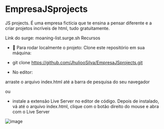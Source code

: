 # EmpresaJSprojects
JS projects. É uma empresa fictícia que te ensina a pensar diferente e a criar projetos incríveis de html, tudo gratuitamente.

Link do surge: moaning-list.surge.sh
Recursos

* 🏁 Para rodar localmente o projeto:
Clone este repositório em sua máquina:

* git clone https://github.com/JhuliooSilva/EmpresaJSprojects.git

* No editor:

arraste o arquivo index.html até a barra de pesquisa do seu navegador

ou

* instale a extensão Live Server no editor de código.
Depois de instalado, vá até o arquivo index.html, clique com o botão direito do mouse e abra com o Live Server

![image](https://user-images.githubusercontent.com/112813242/188323486-654bf308-9ad2-4ab9-ad4b-e7dcefd17dd4.png)
